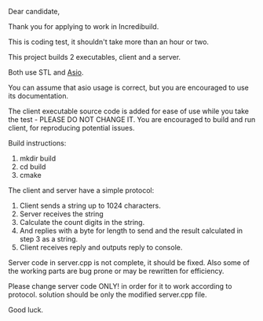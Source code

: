 Dear candidate,

Thank you for applying to work in Incredibuild.

This is coding test, it shouldn't take more than an hour or two.

This project builds 2 executables, client and a server.

Both use STL and [Asio](https://think-async.com/Asio/).

You can assume that asio usage is correct, but you are encouraged to use its documentation.

The client executable source code is added for ease of use while you take the test - PLEASE DO NOT CHANGE IT.
You are encouraged to build and run client, for reproducing potential issues.

Build instructions:

1. mkdir build
2. cd build
3. cmake

The client and server have a simple protocol:

1. Client sends a string up to 1024 characters.
2. Server receives the string
3. Calculate the count digits in the string.
4. And replies with a byte for length to send and the result calculated in step 3 as a string.
5. Client receives reply and outputs reply to console.

Server code in server.cpp is not complete, it should be fixed.
Also some of the working parts are bug prone or may be rewritten for efficiency.

Please change server code ONLY! in order for it to work according to protocol.
solution should be only the modified server.cpp file.

Good luck.
